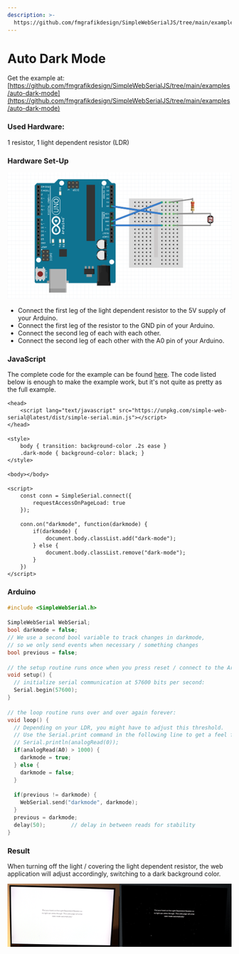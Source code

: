 ```yaml
---
description: >-
  https://github.com/fmgrafikdesign/SimpleWebSerialJS/tree/main/examples/auto-dark-mode
---
```


# Auto Dark Mode

Get the example at: [https://github.com/fmgrafikdesign/SimpleWebSerialJS/tree/main/examples/auto-dark-mode](https://github.com/fmgrafikdesign/SimpleWebSerialJS/tree/main/examples/auto-dark-mode)

### Used Hardware:

1 resistor, 1 light dependent resistor \(LDR\)

### Hardware Set-Up

![](../.gitbook/assets/auto-dark-mode-fritzing.png)

* Connect the first leg of the light dependent resistor to the 5V supply of your Arduino.
* Connect the first leg of the resistor to the GND pin of your Arduino.
* Connect the second leg of each with each other.
* Connect the second leg of each other with the A0 pin of your Arduino.

### JavaScript

The complete code for the example can be found [here](https://github.com/fmgrafikdesign/SimpleWebSerialJS/blob/main/examples/auto-dark-mode/auto-dark-mode.html). The code listed below is enough to make the example work, but it's not quite as pretty as the full example.

```markup
<head>
    <script lang="text/javascript" src="https://unpkg.com/simple-web-serial@latest/dist/simple-serial.min.js"></script>
</head>

<style>
    body { transition: background-color .2s ease }
    .dark-mode { background-color: black; }
</style>

<body></body>

<script>
    const conn = SimpleSerial.connect({
        requestAccessOnPageLoad: true
    });
    
    conn.on("darkmode", function(darkmode) {
        if(darkmode) {
            document.body.classList.add("dark-mode");
        } else {
            document.body.classList.remove("dark-mode");
        }
    })
</script>
```

### Arduino

```cpp
#include <SimpleWebSerial.h>

SimpleWebSerial WebSerial;
bool darkmode = false;
// We use a second bool variable to track changes in darkmode,
// so we only send events when necessary / something changes
bool previous = false;

// the setup routine runs once when you press reset / connect to the Arduino:
void setup() {
  // initialize serial communication at 57600 bits per second:
  Serial.begin(57600);
}

// the loop routine runs over and over again forever:
void loop() {
  // Depending on your LDR, you might have to adjust this threshold.
  // Use the Serial.print command in the following line to get a feel for the values you get from you LDR while covering / not covering it.
  // Serial.println(analogRead(0));
  if(analogRead(A0) > 1000) {
    darkmode = true;
  } else {
    darkmode = false;
  }
  
  if(previous != darkmode) {
    WebSerial.send("darkmode", darkmode);
  }
  previous = darkmode;
  delay(50);        // delay in between reads for stability
}
```

### Result

When turning off the light / covering the light dependent resistor, the web application will adjust accordingly, switching to a dark background color.

![](../.gitbook/assets/auto-dark-mode.png)


